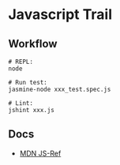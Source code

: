 Javascript Trail
================

Workflow
--------

    # REPL:
    node
    
    # Run test:
    jasmine-node xxx_test.spec.js
    
    # Lint:
    jshint xxx.js

Docs
----

- [MDN JS-Ref](https://developer.mozilla.org/en-US/docs/Web/JavaScript/Reference "JavaScript Reference - Mozilla Developer Network")
